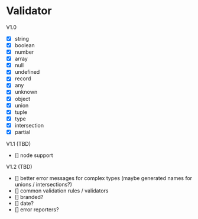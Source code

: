 # Validator

V1.0

- [x] string
- [x] boolean
- [x] number
- [x] array
- [x] null
- [x] undefined
- [x] record
- [x] any
- [x] unknown
- [x] object
- [x] union
- [x] tuple
- [x] type
- [x] intersection
- [x] partial

V1.1 (TBD)

- [] node support

V1.2 (TBD)

- [] better error messages for complex types (maybe generated names for unions / intersections?)
- [] common validation rules / validators
- [] branded?
- [] date?
- [] error reporters?
